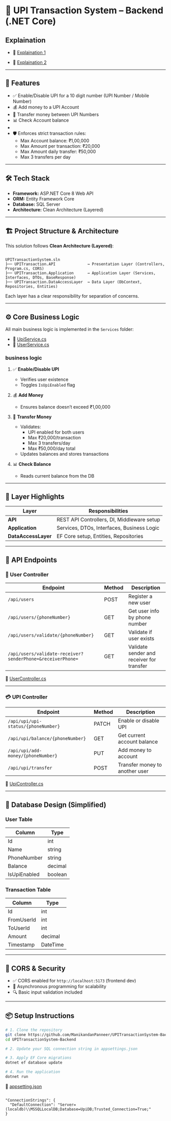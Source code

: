 
# 💸 UPI Transaction System – Backend (.NET Core)

## Explaination
- 🔗 [Explaination 1](https://www.loom.com/share/9b05c1161aaa40008ae250cc1c007139?sid=e9a382d0-953e-4be8-818b-23abdbec4ec6)

- 🔗 [Explaination 2](https://www.loom.com/share/f9dbac04bad3403e84e869746fecfe1e?sid=09049cfa-931b-4125-95d5-49d2f7fe298b)

---

## 🚀 Features

- ✅ Enable/Disable UPI for a 10 digit number (UPI Number / Mobile Number)
- 💰 Add money to a UPI Account
- 🔄 Transfer money between UPI Numbers
- 📊 Check Account balance
- 
- 🛡️ Enforces strict transaction rules:
  - Max Account balance: ₹1,00,000
  - Max Amount per transaction: ₹20,000
  - Max Amount daily transfer: ₹50,000
  - Max 3 transfers per day

---

## 🛠️ Tech Stack

- **Framework:** ASP.NET Core 8 Web API  
- **ORM:** Entity Framework Core  
- **Database:** SQL Server  
- **Architecture:** Clean Architecture (Layered)

---

## 🏗️ Project Structure & Architecture

This solution follows **Clean Architecture (Layered)**:

```

UPITransactionSystem.sln
├── UPITransaction.API              → Presentation Layer (Controllers, Program.cs, CORS)
├── UPITransaction.Application      → Application Layer (Services, Interfaces, DTOs, BaseResponse)
├── UPITransaction.DataAccessLayer  → Data Layer (DbContext, Repositories, Entities)

````

Each layer has a clear responsibility for separation of concerns.

---

## ⚙️ Core Business Logic

All main business logic is implemented in the `Services` folder:

- 🔗 [UpiService.cs](https://github.com/ManikandanPanneer/UPITransactionSystem-Backend/blob/main/UPITransaction.Application/Services/UpiService.cs)
- 🔗 [UserService.cs](https://github.com/ManikandanPanneer/UPITransactionSystem-Backend/blob/main/UPITransaction.Application/Services/UserService.cs)

### business logic

1. ✅ **Enable/Disable UPI**
   - Verifies user existence
   - Toggles `IsUpiEnabled` flag

2. 💰 **Add Money**
   - Ensures balance doesn’t exceed ₹1,00,000

3. 🔄 **Transfer Money**
   - Validates:
     - UPI enabled for both users
     - Max ₹20,000/transaction
     - Max 3 transfers/day
     - Max ₹50,000/day total
   - Updates balances and stores transactions

4. 📊 **Check Balance**
   - Reads current balance from the DB

---

## 📂 Layer Highlights

| Layer                     | Responsibilities                             |
|---------------------------|----------------------------------------------|
| **API**                   | REST API Controllers, DI, Middleware setup   |
| **Application**           | Services, DTOs, Interfaces, Business Logic   |
| **DataAccessLayer**       | EF Core setup, Entities, Repositories        |

---

## 🔁 API Endpoints

### 👤 User Controller

| Endpoint                                                    | Method | Description                               |
|-------------------------------------------------------------|--------|-------------------------------------------|
| `/api/users`                                                | POST   | Register a new user                       |
| `/api/users/{phoneNumber}`                                  | GET    | Get user info by phone number             |
| `/api/users/validate/{phoneNumber}`                         | GET    | Validate if user exists                   |
| `/api/users/validate-receiver?senderPhone=&receiverPhone=`  | GET    | Validate sender and receiver for transfer |

🔗 [UserController.cs](https://github.com/ManikandanPanneer/UPITransactionSystem-Backend/blob/main/UPITransaction.API/Controllers/UserController.cs)

---

### 💳 UPI Controller

| Endpoint                              | Method | Description                    |
|---------------------------------------|--------|--------------------------------|
| `/api/upi/upi-status/{phoneNumber}`   | PATCH  | Enable or disable UPI          |
| `/api/upi/balance/{phoneNumber}`      | GET    | Get current account balance    |
| `/api/upi/add-money/{phoneNumber}`    | PUT    | Add money to account           |
| `/api/upi/transfer`                   | POST   | Transfer money to another user |

🔗 [UpiController.cs](https://github.com/ManikandanPanneer/UPITransactionSystem-Backend/blob/main/UPITransaction.API/Controllers/UpiController.cs)

---

## 🧱 Database Design (Simplified)

### User Table

| Column        | Type      |
|---------------|-----------|
| Id            | int       |
| Name          | string    |
| PhoneNumber   | string    |
| Balance       | decimal   |
| IsUpiEnabled  | boolean   |

### Transaction Table

| Column        | Type      |
|---------------|-----------|
| Id            | int       |
| FromUserId    | int       |
| ToUserId      | int       |
| Amount        | decimal   |
| Timestamp     | DateTime  |

---

## 🔐 CORS & Security

- ✅ CORS enabled for `http://localhost:5173` (frontend dev)
- 🧵 Asynchronous programming for scalability
- 🔍 Basic input validation included

---

## 📦 Setup Instructions

```bash
# 1. Clone the repository
git clone https://github.com/ManikandanPanneer/UPITransactionSystem-Backend.git
cd UPITransactionSystem-Backend

# 2. Update your SQL connection string in appsettings.json

# 3. Apply EF Core migrations
dotnet ef database update

# 4. Run the application
dotnet run
````

🔗 [appsetting.json](https://github.com/ManikandanPanneer/UPITransactionSystem-Backend/blob/main/UPITransaction.API/appsettings.json)

```

"ConnectionStrings": {
  "DefaultConnection": "Server=(localdb)\\MSSQLLocalDB;Database=UpiDB;Trusted_Connection=True;"
}

````

